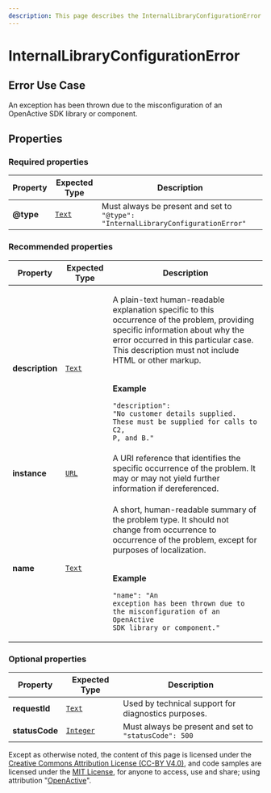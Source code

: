 ```yaml
---
description: This page describes the InternalLibraryConfigurationError type.
---
```


# InternalLibraryConfigurationError

## **Error Use Case**

An exception has been thrown due to the misconfiguration of an OpenActive SDK library or component.

## **Properties**

### **Required properties**

| Property  | Expected Type                      | Description                                                                       |
| --------- | ---------------------------------- | --------------------------------------------------------------------------------- |
| **@type** |  [`Text`](https://schema.org/Text) |  Must always be present and set to `"@type": "InternalLibraryConfigurationError"` |

### **Recommended properties**

| Property        | Expected Type                      | Description                                                                                                                                                                                                                                                                                                                                                                                    |
| --------------- | ---------------------------------- | ---------------------------------------------------------------------------------------------------------------------------------------------------------------------------------------------------------------------------------------------------------------------------------------------------------------------------------------------------------------------------------------------- |
| **description** |  [`Text`](https://schema.org/Text) | <p>A plain-text human-readable explanation specific to this occurrence of the problem, providing specific information about why the error occurred in this particular case. This description must not include HTML or other markup.</p><p><br><strong>Example</strong></p><p><code>"description": "No customer details supplied. These must be supplied for calls to C2, P, and B."</code></p> |
| **instance**    |  [`URL`](https://schema.org/URL)   | A URI reference that identifies the specific occurrence of the problem. It may or may not yield further information if dereferenced.                                                                                                                                                                                                                                                           |
| **name**        |  [`Text`](https://schema.org/Text) | <p>A short, human-readable summary of the problem type. It should not change from occurrence to occurrence of the problem, except for purposes of localization.</p><p><br><strong>Example</strong></p><p><code>"name": "An exception has been thrown due to the misconfiguration of an OpenActive SDK library or component."</code></p>                                                        |

### **Optional properties**

| Property       | Expected Type                            | Description                                            |
| -------------- | ---------------------------------------- | ------------------------------------------------------ |
| **requestId**  |  [`Text`](https://schema.org/Text)       | Used by technical support for diagnostics purposes.    |
| **statusCode** |  [`Integer`](https://schema.org/Integer) |  Must always be present and set to `"statusCode": 500` |

Except as otherwise noted, the content of this page is licensed under the [Creative Commons Attribution License (CC-BY V4.0)](https://creativecommons.org/licenses/by/4.0/), and code samples are licensed under the [MIT License](https://opensource.org/licenses/MIT), for anyone to access, use and share; using attribution "[OpenActive](https://www.openactive.io)".
